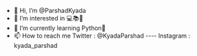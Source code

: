 - 👋 Hi, I’m @ParshadKyada
- 👀 I’m interested in 💻📚🍕
- 🌱 I’m currently learning Python🐍
- 📫 How to reach me Twitter : @KyadaParshad  ----  Instagram : kyada_parshad                   
<!---
ParshadKyada/ParshadKyada is a ✨ special ✨ repository because its `README.md` (this file) appears on your GitHub profile.
You can click the Preview link to take a look at your changes.
--->
